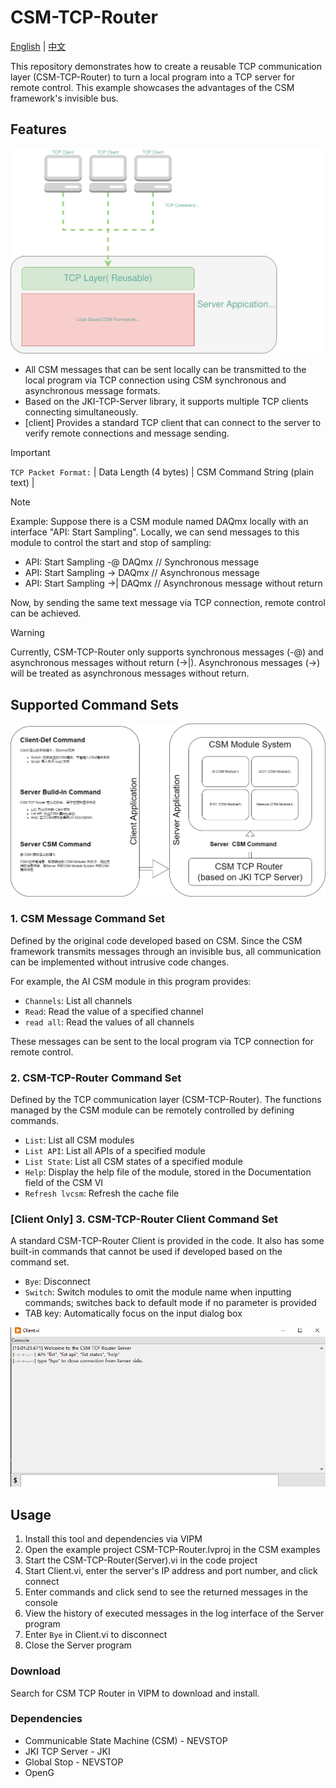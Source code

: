 # CSM-TCP-Router

[English](./README.md) | [中文](./README(zh-cn).md)

This repository demonstrates how to create a reusable TCP communication layer (CSM-TCP-Router) to turn a local program into a TCP server for remote control. This example showcases the advantages of the CSM framework's invisible bus.

## Features

![framework](.doc/CSM-TCP-Router%201.svg)

- All CSM messages that can be sent locally can be transmitted to the local program via TCP connection using CSM synchronous and asynchronous message formats.
- Based on the JKI-TCP-Server library, it supports multiple TCP clients connecting simultaneously.
- [client] Provides a standard TCP client that can connect to the server to verify remote connections and message sending.

> [!IMPORTANT]
> `TCP Packet Format:` | Data Length (4 bytes) | CSM Command String (plain text) |

> [!NOTE]
> Example: Suppose there is a CSM module named DAQmx locally with an interface "API: Start Sampling".
> Locally, we can send messages to this module to control the start and stop of sampling:
>
> - API: Start Sampling -@ DAQmx // Synchronous message
> - API: Start Sampling -> DAQmx // Asynchronous message
> - API: Start Sampling ->| DAQmx // Asynchronous message without return
>
> Now, by sending the same text message via TCP connection, remote control can be achieved.

> [!WARNING]
> Currently, CSM-TCP-Router only supports synchronous messages (-@) and asynchronous messages without return (->|). Asynchronous messages (->) will be treated as asynchronous messages without return.

## Supported Command Sets

![image](.doc/CSM-TCP-Router.drawio.png)

### 1. CSM Message Command Set

Defined by the original code developed based on CSM. Since the CSM framework transmits messages through an invisible bus, all communication can be implemented without intrusive code changes.

For example, the AI CSM module in this program provides:

- `Channels`: List all channels
- `Read`: Read the value of a specified channel
- `read all`: Read the values of all channels

These messages can be sent to the local program via TCP connection for remote control.

### 2. CSM-TCP-Router Command Set

Defined by the TCP communication layer (CSM-TCP-Router). The functions managed by the CSM module can be remotely controlled by defining commands.

- `List`: List all CSM modules
- `List API`: List all APIs of a specified module
- `List State`: List all CSM states of a specified module
- `Help`: Display the help file of the module, stored in the Documentation field of the CSM VI
- `Refresh lvcsm`: Refresh the cache file

### [Client Only] 3. CSM-TCP-Router Client Command Set

A standard CSM-TCP-Router Client is provided in the code. It also has some built-in commands that cannot be used if developed based on the command set.

- `Bye`: Disconnect
- `Switch`: Switch modules to omit the module name when inputting commands; switches back to default mode if no parameter is provided
- TAB key: Automatically focus on the input dialog box

![CSM-TCP-Router Client Console](.doc/Client.png)

## Usage

1. Install this tool and dependencies via VIPM
2. Open the example project CSM-TCP-Router.lvproj in the CSM examples
3. Start the CSM-TCP-Router(Server).vi in the code project
4. Start Client.vi, enter the server's IP address and port number, and click connect
5. Enter commands and click send to see the returned messages in the console
6. View the history of executed messages in the log interface of the Server program
7. Enter `Bye` in Client.vi to disconnect
8. Close the Server program

### Download

Search for CSM TCP Router in VIPM to download and install.

### Dependencies

- Communicable State Machine (CSM) - NEVSTOP
- JKI TCP Server - JKI
- Global Stop - NEVSTOP
- OpenG
